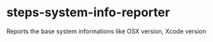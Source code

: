 steps-system-info-reporter
==========================

Reports the base system informations like OSX version, Xcode version


